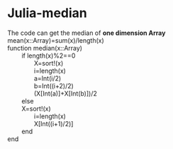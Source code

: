 # Julia-median
The code can get the median of **one dimension Array** <br/>
mean(x::Array)=sum(x)/length(x) <br/>
function median(x::Array)   <br/>
&ensp;&ensp;&ensp;&ensp;    if length(x)%2==0  <br/>
&ensp;&ensp;&ensp;&ensp;&ensp;&ensp;&ensp;&ensp;        X=sort!(x) <br/>
&ensp;&ensp;&ensp;&ensp;&ensp;&ensp;&ensp;&ensp;        i=length(x) <br/>
&ensp;&ensp;&ensp;&ensp;&ensp;&ensp;&ensp;&ensp;        a=Int(i/2) <br/>
&ensp;&ensp;&ensp;&ensp;&ensp;&ensp;&ensp;&ensp;        b=Int((i+2)/2) <br/>
&ensp;&ensp;&ensp;&ensp;&ensp;&ensp;&ensp;&ensp;        (X[Int(a)]+X[Int(b)])/2 <br/>
&ensp;&ensp;&ensp;&ensp;    else <br/>
&ensp;&ensp;&ensp;&ensp;        X=sort!(x)  <br/>
&ensp;&ensp;&ensp;&ensp;&ensp;&ensp;&ensp;&ensp;        i=length(x) <br/>
&ensp;&ensp;&ensp;&ensp;&ensp;&ensp;&ensp;&ensp;       X[Int((i+1)/2)] <br/>
&ensp;&ensp;&ensp;&ensp;    end  <br/>
end  <br/>
